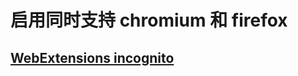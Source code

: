 # 启用同时支持 chromium 和 firefox

## [WebExtensions incognito](https://developer.mozilla.org/en-US/docs/Mozilla/Add-ons/WebExtensions/manifest.json/incognito)
